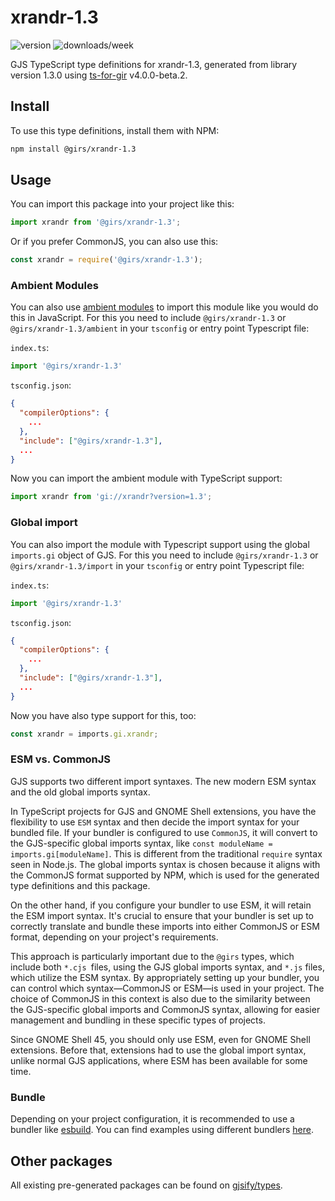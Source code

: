 
# xrandr-1.3

![version](https://img.shields.io/npm/v/@girs/xrandr-1.3)
![downloads/week](https://img.shields.io/npm/dw/@girs/xrandr-1.3)


GJS TypeScript type definitions for xrandr-1.3, generated from library version 1.3.0 using [ts-for-gir](https://github.com/gjsify/ts-for-gir) v4.0.0-beta.2.


## Install

To use this type definitions, install them with NPM:
```bash
npm install @girs/xrandr-1.3
```

## Usage

You can import this package into your project like this:
```ts
import xrandr from '@girs/xrandr-1.3';
```

Or if you prefer CommonJS, you can also use this:
```ts
const xrandr = require('@girs/xrandr-1.3');
```

### Ambient Modules

You can also use [ambient modules](https://github.com/gjsify/ts-for-gir/tree/main/packages/cli#ambient-modules) to import this module like you would do this in JavaScript.
For this you need to include `@girs/xrandr-1.3` or `@girs/xrandr-1.3/ambient` in your `tsconfig` or entry point Typescript file:

`index.ts`:
```ts
import '@girs/xrandr-1.3'
```

`tsconfig.json`:
```json
{
  "compilerOptions": {
    ...
  },
  "include": ["@girs/xrandr-1.3"],
  ...
}
```

Now you can import the ambient module with TypeScript support: 

```ts
import xrandr from 'gi://xrandr?version=1.3';
```

### Global import

You can also import the module with Typescript support using the global `imports.gi` object of GJS.
For this you need to include `@girs/xrandr-1.3` or `@girs/xrandr-1.3/import` in your `tsconfig` or entry point Typescript file:

`index.ts`:
```ts
import '@girs/xrandr-1.3'
```

`tsconfig.json`:
```json
{
  "compilerOptions": {
    ...
  },
  "include": ["@girs/xrandr-1.3"],
  ...
}
```

Now you have also type support for this, too:

```ts
const xrandr = imports.gi.xrandr;
```


### ESM vs. CommonJS

GJS supports two different import syntaxes. The new modern ESM syntax and the old global imports syntax.

In TypeScript projects for GJS and GNOME Shell extensions, you have the flexibility to use `ESM` syntax and then decide the import syntax for your bundled file. If your bundler is configured to use `CommonJS`, it will convert to the GJS-specific global imports syntax, like `const moduleName = imports.gi[moduleName]`. This is different from the traditional `require` syntax seen in Node.js. The global imports syntax is chosen because it aligns with the CommonJS format supported by NPM, which is used for the generated type definitions and this package.

On the other hand, if you configure your bundler to use ESM, it will retain the ESM import syntax. It's crucial to ensure that your bundler is set up to correctly translate and bundle these imports into either CommonJS or ESM format, depending on your project's requirements.

This approach is particularly important due to the `@girs` types, which include both `*.cjs `files, using the GJS global imports syntax, and `*.js` files, which utilize the ESM syntax. By appropriately setting up your bundler, you can control which syntax—CommonJS or ESM—is used in your project. The choice of CommonJS in this context is also due to the similarity between the GJS-specific global imports and CommonJS syntax, allowing for easier management and bundling in these specific types of projects.

Since GNOME Shell 45, you should only use ESM, even for GNOME Shell extensions. Before that, extensions had to use the global import syntax, unlike normal GJS applications, where ESM has been available for some time.

### Bundle

Depending on your project configuration, it is recommended to use a bundler like [esbuild](https://esbuild.github.io/). You can find examples using different bundlers [here](https://github.com/gjsify/ts-for-gir/tree/main/examples).

## Other packages

All existing pre-generated packages can be found on [gjsify/types](https://github.com/gjsify/types).

